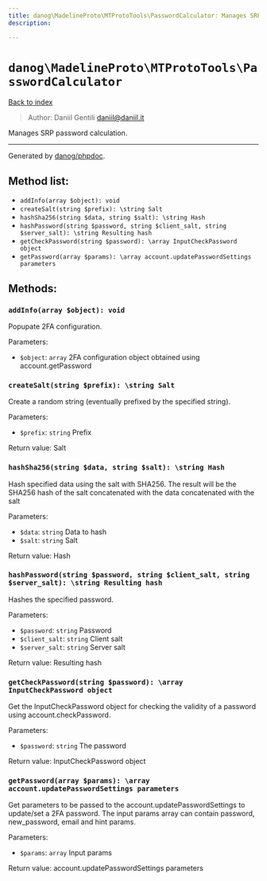 ```yaml
---
title: danog\MadelineProto\MTProtoTools\PasswordCalculator: Manages SRP password calculation.
description: 

---
```

# `danog\MadelineProto\MTProtoTools\PasswordCalculator`
[Back to index](../../../index.md)

> Author: Daniil Gentili <daniil@daniil.it>  
  

Manages SRP password calculation.  




---
Generated by [danog/phpdoc](https://phpdoc.daniil.it).  
## Method list:
* `addInfo(array $object): void`
* `createSalt(string $prefix): \string Salt`
* `hashSha256(string $data, string $salt): \string Hash`
* `hashPassword(string $password, string $client_salt, string $server_salt): \string Resulting hash`
* `getCheckPassword(string $password): \array InputCheckPassword object`
* `getPassword(array $params): \array account.updatePasswordSettings parameters`

## Methods:
### `addInfo(array $object): void`

Popupate 2FA configuration.


Parameters:
* `$object`: `array` 2FA configuration object obtained using account.getPassword  



### `createSalt(string $prefix): \string Salt`

Create a random string (eventually prefixed by the specified string).


Parameters:
* `$prefix`: `string` Prefix  


Return value: Salt


### `hashSha256(string $data, string $salt): \string Hash`

Hash specified data using the salt with SHA256.
The result will be the SHA256 hash of the salt concatenated with the data concatenated with the salt

Parameters:
* `$data`: `string` Data to hash  
* `$salt`: `string` Salt  


Return value: Hash


### `hashPassword(string $password, string $client_salt, string $server_salt): \string Resulting hash`

Hashes the specified password.


Parameters:
* `$password`: `string` Password  
* `$client_salt`: `string` Client salt  
* `$server_salt`: `string` Server salt  


Return value: Resulting hash


### `getCheckPassword(string $password): \array InputCheckPassword object`

Get the InputCheckPassword object for checking the validity of a password using account.checkPassword.


Parameters:
* `$password`: `string` The password  


Return value: InputCheckPassword object


### `getPassword(array $params): \array account.updatePasswordSettings parameters`

Get parameters to be passed to the account.updatePasswordSettings to update/set a 2FA password.
The input params array can contain password, new_password, email and hint params.

Parameters:
* `$params`: `array` Input params  


Return value: account.updatePasswordSettings parameters


